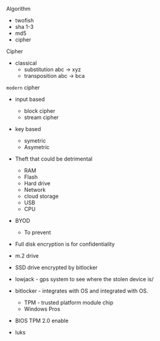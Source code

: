 Algorithm 
- twofish
- sha 1-3
- md5
- cipher

Cipher
- classical
    - substitution abc -> xyz
    - transposition abc -> bca

`modern` cipher
- input based
    - block cipher
    - stream cipher
- key based
    - symetric
    - Asymetric

- Theft that could be detrimental 
    - RAM
    - Flash
    - Hard drive
    - Network 
    - cloud storage
    - USB
    - CPU
- BYOD
    - To prevent 
- Full disk encryption is for confidentiality 
- m.2 drive
- SSD drive encrypted by bitlocker
- lowjack - gps system to see where the stolen device is/
- bitlocker - integrates with OS and integrated with OS.
    - TPM - trusted platform module chip
    - Windows Pros
- BIOS TPM 2.0 enable 
- luks